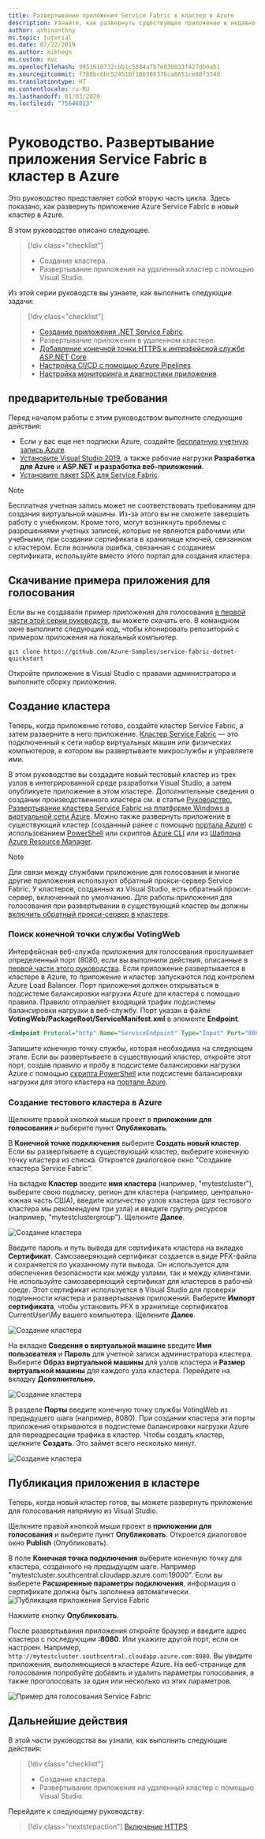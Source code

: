```yaml
---
title: Развертывание приложения Service Fabric в кластер в Azure
description: Узнайте, как развернуть существующее приложение в недавно созданном кластере Azure Service Fabric из Visual Studio.
author: athinanthny
ms.topic: tutorial
ms.date: 07/22/2019
ms.author: mikhegn
ms.custom: mvc
ms.openlocfilehash: 9951610732cbb1c5884a7b7e830033f427db0ab1
ms.sourcegitcommit: f788bc6bc524516f186386376ca6651ce80f334d
ms.translationtype: HT
ms.contentlocale: ru-RU
ms.lasthandoff: 01/03/2020
ms.locfileid: "75646013"
---
```

# <a name="tutorial-deploy-a-service-fabric-application-to-a-cluster-in-azure"></a>Руководство. Развертывание приложения Service Fabric в кластер в Azure

Это руководство представляет собой вторую часть цикла. Здесь показано, как развернуть приложение Azure Service Fabric в новый кластер в Azure.

В этом руководстве описано следующее.
> [!div class="checklist"]
> * Создание кластера.
> * Развертывание приложения на удаленный кластер с помощью Visual Studio.

Из этой серии руководств вы узнаете, как выполнить следующие задачи:
> [!div class="checklist"]
> * [Создание приложения .NET Service Fabric](service-fabric-tutorial-create-dotnet-app.md).
> * Развертывание приложения в удаленном кластере.
> * [Добавление конечной точки HTTPS к интерфейсной службе ASP.NET Core](service-fabric-tutorial-dotnet-app-enable-https-endpoint.md).
> * [Настройка CI/CD с помощью Azure Pipelines](service-fabric-tutorial-deploy-app-with-cicd-vsts.md).
> * [Настройка мониторинга и диагностики приложения](service-fabric-tutorial-monitoring-aspnet.md).

## <a name="prerequisites"></a>предварительные требования

Перед началом работы с этим руководством выполните следующие действия:

* Если у вас еще нет подписки Azure, создайте [бесплатную учетную запись Azure](https://azure.microsoft.com/free/?WT.mc_id=A261C142F).
* [Установите Visual Studio 2019](https://www.visualstudio.com/), а также рабочие нагрузки **Разработка для Azure** и **ASP.NET и разработка веб-приложений**.
* [Установите пакет SDK для Service Fabric](service-fabric-get-started.md).

> [!NOTE]
> Бесплатная учетная запись может не соответствовать требованиям для создания виртуальной машины. Из-за этого вы не сможете завершить работу с учебником. Кроме того, могут возникнуть проблемы с разрешениями учетных записей, которые не являются рабочими или учебными, при создании сертификата в хранилище ключей, связанном с кластером. Если возникла ошибка, связанная с созданием сертификата, используйте вместо этого портал для создания кластера. 

## <a name="download-the-voting-sample-application"></a>Скачивание примера приложения для голосования

Если вы не создавали пример приложения для голосования [в первой части этой серии руководств](service-fabric-tutorial-create-dotnet-app.md), вы можете скачать его. В командном окне выполните следующий код, чтобы клонировать репозиторий с примером приложения на локальный компьютер.

```git
git clone https://github.com/Azure-Samples/service-fabric-dotnet-quickstart 
```

Откройте приложение в Visual Studio с правами администратора и выполните сборку приложения.

## <a name="create-a-cluster"></a>Создание кластера

Теперь, когда приложение готово, создайте кластер Service Fabric, а затем разверните в него приложение. [Кластер Service Fabric](https://docs.microsoft.com/azure/service-fabric/service-fabric-deploy-anywhere) — это подключенный к сети набор виртуальных машин или физических компьютеров, в котором вы развертываете микрослужбы и управляете ими.

В этом руководстве вы создадите новый тестовый кластер из трех узлов в интегрированной среде разработки Visual Studio, а затем опубликуете приложение в этом кластере. Дополнительные сведения о создании производственного кластера см. в статье [Руководство. Развертывание кластера Service Fabric на платформе Windows в виртуальной сети Azure](service-fabric-tutorial-create-vnet-and-windows-cluster.md). Можно также развернуть приложение в существующий кластер (созданный ранее с помощью [портала Azure](https://portal.azure.com)) с использованием [PowerShell](./scripts/service-fabric-powershell-create-secure-cluster-cert.md) или скриптов [Azure CLI](./scripts/cli-create-cluster.md) или из [Шаблона Azure Resource Manager](service-fabric-tutorial-create-vnet-and-windows-cluster.md).

> [!NOTE]
> Для связи между службами приложение для голосования и многие другие приложения используют обратный прокси-сервер Service Fabric. У кластеров, созданных из Visual Studio, есть обратный прокси-сервер, включенный по умолчанию. Для работы приложения для голосования при развертывании в существующий кластер вы должны [включить обратный прокси-сервер в кластере](service-fabric-reverseproxy-setup.md).


### <a name="find-the-votingweb-service-endpoint"></a>Поиск конечной точки службы VotingWeb

Интерфейсная веб-служба приложения для голосования прослушивает определенный порт (8080, если вы выполнили действия, описанные в [первой части этого руководства](service-fabric-tutorial-create-dotnet-app.md). Если приложение развертывается в кластере в Azure, то приложение и кластер запускаются под контролем Azure Load Balancer. Порт приложения должен открываться в подсистеме балансировки нагрузки Azure для кластера с помощью правила. Правило отправляет входящий трафик подсистемы балансировки нагрузки в веб-службу. Порт указан в файле **VotingWeb/PackageRoot/ServiceManifest.xml** в элементе **Endpoint**. 

```xml
<Endpoint Protocol="http" Name="ServiceEndpoint" Type="Input" Port="8080" />
```

Запишите конечную точку службы, которая необходима на следующем этапе.  Если вы развертываете в существующий кластер, откройте этот порт, создав правило и пробу в подсистеме балансировки нагрузки Azure с помощью [скрипта PowerShell](./scripts/service-fabric-powershell-open-port-in-load-balancer.md) или подсистеме балансировки нагрузки для этого кластера на [портале Azure](https://portal.azure.com).

### <a name="create-a-test-cluster-in-azure"></a>Создание тестового кластера в Azure
Щелкните правой кнопкой мыши проект в **приложении для голосования** и выберите пункт **Опубликовать**.

В **Конечной точке подключения** выберите **Создать новый кластер**.  Если вы развертываете в существующий кластер, выберите конечную точку кластера из списка.  Откроется диалоговое окно "Создание кластера Service Fabric".

На вкладке **Кластер** введите **имя кластера** (например, "mytestcluster"), выберите свою подписку, регион для кластера (например, центрально-южная часть США), введите количество узлов кластера (для тестового кластера мы рекомендуем три узла) и введите группу ресурсов (например, "mytestclustergroup"). Щелкните **Далее**.

![Создание кластера](./media/service-fabric-tutorial-deploy-app-to-party-cluster/create-cluster.png)

Введите пароль и путь вывода для сертификата кластера на вкладке **Сертификат**. Самозаверяющий сертификат создается в виде PFX-файла и сохраняется по указанному пути вывода.  Он используется для обеспечения безопасности как между узлами, так и между клиентами.  Не используйте самозаверяющий сертификат для кластеров в рабочей среде.  Этот сертификат используется в Visual Studio для проверки подлинности кластера и развертывания приложений. Выберите **Импорт сертификата**, чтобы установить PFX в хранилище сертификатов CurrentUser\My вашего компьютера.  Щелкните **Далее**.

![Создание кластера](./media/service-fabric-tutorial-deploy-app-to-party-cluster/certificate.png)

На вкладке **Сведения о виртуальной машине** введите **Имя пользователя** и **Пароль** для учетной записи администратора кластера.  Выберите **Образ виртуальной машины** для узлов кластера и **Размер виртуальной машины** для каждого узла кластера.  Перейдите на вкладку **Дополнительно**.

![Создание кластера](./media/service-fabric-tutorial-deploy-app-to-party-cluster/vm-detail.png)

В разделе **Порты** введите конечную точку службы VotingWeb из предыдущего шага (например, 8080).  При создании кластера эти порты приложения открываются в подсистеме балансировки нагрузки Azure для переадресации трафика в кластер.  Чтобы создать кластер, щелкните **Создать**. Это займет всего несколько минут.

![Создание кластера](./media/service-fabric-tutorial-deploy-app-to-party-cluster/advanced.png)

## <a name="publish-the-application-to-the-cluster"></a>Публикация приложения в кластере

Теперь, когда новый кластер готов, вы можете развернуть приложение для голосования напрямую из Visual Studio.

Щелкните правой кнопкой мыши проект в **приложении для голосования** и выберите пункт **Опубликовать**. Откроется диалоговое окно **Publish** (Опубликовать).

В поле **Конечная точка подключения** выберите конечную точку для кластера, созданного на предыдущем шаге.  Например "mytestcluster.southcentral.cloudapp.azure.com:19000". Если вы выберете **Расширенные параметры подключения**, информация о сертификате должна быть заполнена автоматически.  
![Публикация приложения Service Fabric](./media/service-fabric-tutorial-deploy-app-to-party-cluster/publish-app.png)

Нажмите кнопку **Опубликовать**.

После развертывания приложения откройте браузер и введите адрес кластера с последующим **:8080**. Или укажите другой порт, если он настроен. Например, `http://mytestcluster.southcentral.cloudapp.azure.com:8080`. Вы увидите приложения, выполняющиеся в кластере Azure. На веб-странице для голосования попробуйте добавить и удалить параметры голосования, а также проголосовать за один или несколько из этих параметров.

![Пример для голосования Service Fabric](./media/service-fabric-tutorial-deploy-app-to-party-cluster/application-screenshot-new-azure.png)


## <a name="next-steps"></a>Дальнейшие действия
В этой части руководства вы узнали, как выполнить следующие действия:

> [!div class="checklist"]
> * Создание кластера.
> * Развертывание приложения на удаленный кластер с помощью Visual Studio.

Перейдите к следующему руководству:
> [!div class="nextstepaction"]
> [Включение HTTPS](service-fabric-tutorial-dotnet-app-enable-https-endpoint.md)
